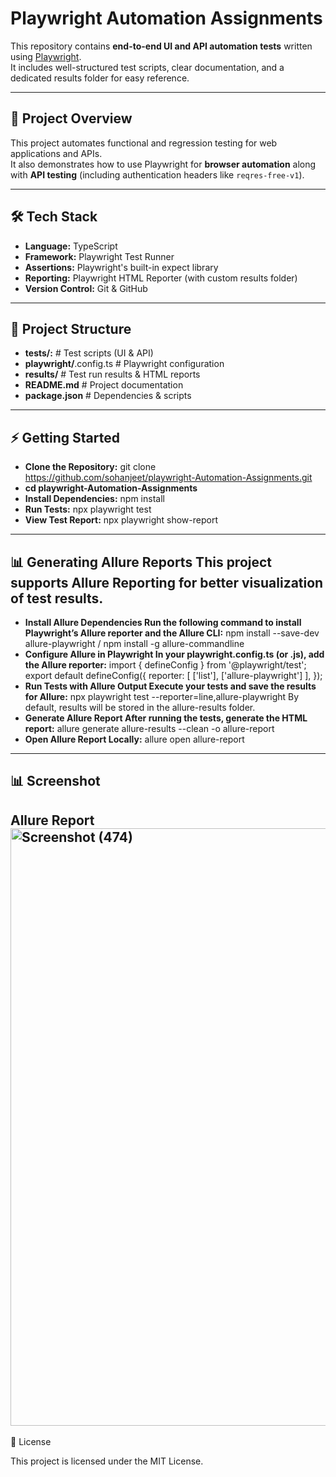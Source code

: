 # Playwright Automation Assignments

This repository contains **end-to-end UI and API automation tests** written using [Playwright](https://playwright.dev/).  
It includes well-structured test scripts, clear documentation, and a dedicated results folder for easy reference.

---

## 📌 Project Overview
This project automates functional and regression testing for web applications and APIs.  
It also demonstrates how to use Playwright for **browser automation** along with **API testing** (including authentication headers like `reqres-free-v1`).

---

## 🛠 Tech Stack
- **Language:** TypeScript
- **Framework:** Playwright Test Runner
- **Assertions:** Playwright's built-in expect library
- **Reporting:** Playwright HTML Reporter (with custom results folder)
- **Version Control:** Git & GitHub

---

## 📂 Project Structure
- **tests/:** # Test scripts (UI & API)
- **playwright/**.config.ts # Playwright configuration
- **results/** # Test run results & HTML reports
- **README.md** # Project documentation
- **package.json** # Dependencies & scripts
---
## ⚡ Getting Started
- **Clone the Repository:** git clone https://github.com/sohanjeet/playwright-Automation-Assignments.git 
- **cd playwright-Automation-Assignments** 
- **Install Dependencies:** npm install 
- **Run Tests:** npx playwright test 
- **View Test Report:** npx playwright show-report
---
## 📊 Generating Allure Reports This project supports Allure Reporting for better visualization of test results. 
- **Install Allure Dependencies Run the following command to install Playwright’s Allure reporter and the Allure CLI:** 
npm install --save-dev allure-playwright / npm install -g allure-commandline 
- **Configure Allure in Playwright In your playwright.config.ts (or .js), add the Allure reporter:**
import { defineConfig } from '@playwright/test'; export default defineConfig({ reporter: [ ['list'], ['allure-playwright'] ], }); 
- **Run Tests with Allure Output Execute your tests and save the results for Allure:**
npx playwright test --reporter=line,allure-playwright By default, results will be stored in the allure-results folder.
- **Generate Allure Report After running the tests, generate the HTML report:**
allure generate allure-results --clean -o allure-report
- **Open Allure Report Locally:**
allure open allure-report
---
## 📊 Screenshot
Allure Report
<img width="1741" height="956" alt="Screenshot (474)" src="https://github.com/user-attachments/assets/de93aa75-f931-49e4-aa61-fb9b22f9e267" />
---

📄 License

This project is licensed under the MIT License.


